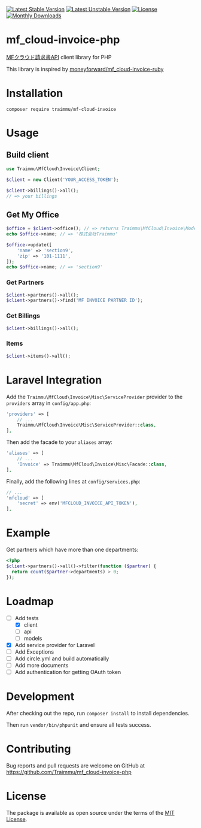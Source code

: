 <!-- <?php -->

[![Latest Stable Version](https://poser.pugx.org/traimmu/mf-cloud-invoice/v/stable)](https://packagist.org/packages/traimmu/mf-cloud-invoice)
[![Latest Unstable Version](https://poser.pugx.org/traimmu/mf-cloud-invoice/v/unstable)](https://packagist.org/packages/traimmu/mf-cloud-invoice)
[![License](https://poser.pugx.org/traimmu/mf-cloud-invoice/license)](https://packagist.org/packages/traimmu/mf-cloud-invoice)
[![Monthly Downloads](https://poser.pugx.org/traimmu/mf-cloud-invoice/d/monthly)](https://packagist.org/packages/traimmu/mf-cloud-invoice)

# mf_cloud-invoice-php

[MFクラウド請求書API](https://github.com/moneyforward/invoice-api-doc) client library for PHP

This library is inspired by [moneyforward/mf_cloud-invoice-ruby](https://github.com/moneyforward/mf_cloud-invoice-ruby)

# Installation

```
composer require traimmu/mf-cloud-invoice
```

# Usage

## Build client

```php
use Traimmu\MfCloud\Invoice\Client;

$client = new Client('YOUR_ACCESS_TOKEN');

$client->billings()->all();
// => your billings
```

## Get My Office

```php
$office = $client->office(); // => returns Traimmu\MfCloud\Invoice\Models\Office instance
echo $office->name; // => '株式会社Traimmu'

$office->update([
    'name' => 'section9',
    'zip' => '101-1111',
]);
echo $office->name; // => 'section9'
```

### Get Partners

```php
$client->partners()->all();
$client->partners()->find('MF INVOICE PARTNER ID');
```

### Get Billings

```php
$client->billings()->all();
```

### Items

```php
$client->items()->all();
```

<!-- ## Errors -->

# Laravel Integration

Add the `Traimmu\MfCloud\Invoice\Misc\ServiceProvider` provider to the `providers` array in `config/app.php`:

```php
'providers' => [
    // ...
    Traimmu\MfCloud\Invoice\Misc\ServiceProvider::class,
],
```

Then add the facade to your `aliases` array:

```php
'aliases' => [
    // ...
    'Invoice' => Traimmu\MfCloud\Invoice\Misc\Facade::class,
],
```

Finally, add the following lines at `config/services.php`:

```php
// ...
'mfcloud' => [
    'secret' => env('MFCLOUD_INVOICE_API_TOKEN'),
],
```

# Example

Get partners which have more than one departments:

```php
<?php
$client->partners()->all()->filter(function ($partner) {
  return count($partner->departments) > 0;
});
```

# Loadmap

- [ ] Add tests
  - [x] client
  - [ ] api
  - [ ] models
- [x] Add service provider for Laravel
- [ ] Add Exceptions
- [ ] Add circle.yml and build automatically
- [ ] Add more documents
- [ ] Add authentication for getting OAuth token

# Development

After checking out the repo, run `composer install` to install dependencies.

Then run `vendor/bin/phpunit` and ensure all tests success.

# Contributing

Bug reports and pull requests are welcome on GitHub at https://github.com/Traimmu/mf_cloud-invoice-php

# License

The package is available as open source under the terms of the [MIT License](http://opensource.org/licenses/MIT).


